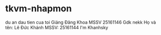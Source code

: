 # tkvm-nhapmon
du an dau tien cua toi
Giảng Đăng Khoa 
MSSV 25161146 
Gdk nekk
Họ và tên: Lê Đức Khánh 
MSSV: 25161144
I'm Khanhsky
